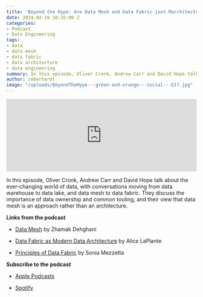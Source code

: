 ```yaml
---
title: 'Beyond the Hype: Are Data Mesh and Data Fabric just Marchitecture?'
date: 2024-04-18 10:35:00 Z
categories:
- Podcast
- Data Engineering
tags:
- data
- data mesh
- data fabric
- data architecture
- data engineering
summary: In this episode, Oliver Cronk, Andrew Carr and David Hope talk about the ever-changing world of data, with conversations moving from data warehouse to data lake, and data mesh to data fabric. They discuss the importance of data ownership and common tooling, and their view that data mesh is an approach rather than an architecture.
author: ceberhardt
image: "/uploads/BeyondTheHype---green-and-orange---social---E17.jpg"
---
```


<iframe title="Embed Player" src="https://play.libsyn.com/embed/episode/id/30881868/height/192/theme/modern/size/large/thumbnail/yes/custom-color/ffffff/time-start/00:00:00/playlist-height/200/direction/backward/download/yes/font-color/252525" height="192" width="100%" scrolling="no" allowfullscreen="" webkitallowfullscreen="true" mozallowfullscreen="true" oallowfullscreen="true" msallowfullscreen="true" style="border: none;"></iframe>

In this episode, Oliver Cronk, Andrew Carr and David Hope talk about the ever-changing world of data, with conversations moving from data warehouse to data lake, and data mesh to data fabric. They discuss the importance of data ownership and common tooling, and their view that data mesh is an approach rather than an architecture.

**Links from the podcast**

* [Data Mesh](https://www.oreilly.com/library/view/data-mesh/9781492092384/) by Zhamak Dehghani

* [Data Fabric as Modern Data Architecture](https://www.oreilly.com/library/view/data-fabric-as/9781098105952/) by Alice LaPlante

* [Principles of Data Fabric](https://www.packtpub.com/product/principles-of-data-fabric/9781804615225) by Sonia Mezzetta

**Subscribe to the podcast**

* [Apple Podcasts](https://podcasts.apple.com/dk/podcast/beyond-the-hype/id1612265563)

* [Spotify](https://open.spotify.com/show/2BlwBJ7JoxYpxU4GBmuR4x)